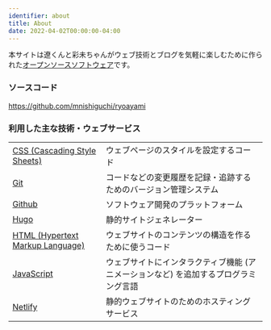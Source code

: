 ```yaml
---
identifier: about
title: About
date: 2022-04-02T00:00:00-04:00
---
```


本サイトは遼くんと彩未ちゃんがウェブ技術とブログを気軽に楽しむために作られた[オープンソースソフトウェア]です。

[オープンソースソフトウェア]: https://ja.wikipedia.org/wiki/%E3%82%AA%E3%83%BC%E3%83%97%E3%83%B3%E3%82%BD%E3%83%BC%E3%82%B9%E3%82%BD%E3%83%95%E3%83%88%E3%82%A6%E3%82%A7%E3%82%A2

### ソースコード

https://github.com/mnishiguchi/ryoayami

### 利用した主な技術・ウェブサービス

|                                          |                                                                                      |
| ---------------------------------------- | ------------------------------------------------------------------------------------ |
| [CSS (Cascading Style Sheets) ][css]     | ウェブページのスタイルを設定するコード                                               |
| [Git]                                    | コードなどの変更履歴を記録・追跡するためのバージョン管理システム                     |
| [Github]                                 | ソフトウェア開発のプラットフォーム                                                   |
| [Hugo]                                   | 静的サイトジェネレーター                                                             |
| [HTML (Hypertext Markup Language)][html] | ウェブサイトのコンテンツの構造を作るために使うコード                                 |
| [JavaScript]                             | ウェブサイトにインタラクティブ機能 (アニメーションなど) を追加するプログラミング言語 |
| [Netlify]                                | 静的ウェブサイトのためのホスティングサービス                                         |

[css]: https://developer.mozilla.org/ja/docs/Learn/Getting_started_with_the_web/CSS_basics
[git]: https://ja.wikipedia.org/wiki/Git
[github]: https://ja.wikipedia.org/wiki/GitHub
[hugo]: https://ja.wikipedia.org/wiki/Hugo_(%E3%82%BD%E3%83%95%E3%83%88%E3%82%A6%E3%82%A7%E3%82%A2)
[html]: https://developer.mozilla.org/ja/docs/Learn/Getting_started_with_the_web/HTML_basics
[javascript]: https://developer.mozilla.org/ja/docs/Learn/Getting_started_with_the_web/JavaScript_basics
[netlify]: https://ja.wikipedia.org/wiki/Netlify
